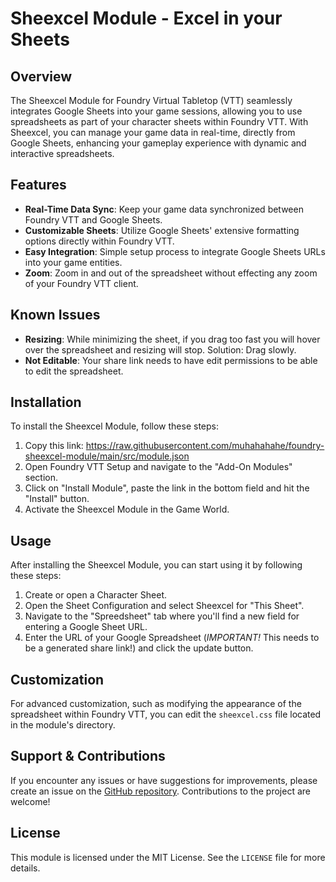 # Sheexcel Module - Excel in your Sheets

## Overview

The Sheexcel Module for Foundry Virtual Tabletop (VTT) seamlessly integrates Google Sheets into your game sessions, allowing you to use spreadsheets as part of your character sheets within Foundry VTT. With Sheexcel, you can manage your game data in real-time, directly from Google Sheets, enhancing your gameplay experience with dynamic and interactive spreadsheets.

## Features

- **Real-Time Data Sync**: Keep your game data synchronized between Foundry VTT and Google Sheets.
- **Customizable Sheets**: Utilize Google Sheets' extensive formatting options directly within Foundry VTT.
- **Easy Integration**: Simple setup process to integrate Google Sheets URLs into your game entities.
- **Zoom**: Zoom in and out of the spreadsheet without effecting any zoom of your Foundry VTT client.

## Known Issues

- **Resizing**: While minimizing the sheet, if you drag too fast you will hover over the spreadsheet and resizing will stop. Solution: Drag slowly.
- **Not Editable**: Your share link needs to have edit permissions to be able to edit the spreadsheet.

## Installation

To install the Sheexcel Module, follow these steps:

1. Copy this link: https://raw.githubusercontent.com/muhahahahe/foundry-sheexcel-module/main/src/module.json
2. Open Foundry VTT Setup and navigate to the "Add-On Modules" section.
3. Click on "Install Module", paste the link in the bottom field and hit the "Install" button.
4. Activate the Sheexcel Module in the Game World.

## Usage

After installing the Sheexcel Module, you can start using it by following these steps:

1. Create or open a Character Sheet.
2. Open the Sheet Configuration and select Sheexcel for "This Sheet".
3. Navigate to the "Spreedsheet" tab where you'll find a new field for entering a Google Sheet URL.
4. Enter the URL of your Google Spreadsheet (*IMPORTANT!* This needs to be a generated share link!) and click the update button.

## Customization

For advanced customization, such as modifying the appearance of the spreadsheet within Foundry VTT, you can edit the `sheexcel.css` file located in the module's directory.

## Support & Contributions

If you encounter any issues or have suggestions for improvements, please create an issue on the [GitHub repository](https://github.com/muhahahahe/foundry-sheexcel-module/issues). Contributions to the project are welcome!

## License

This module is licensed under the MIT License. See the `LICENSE` file for more details.